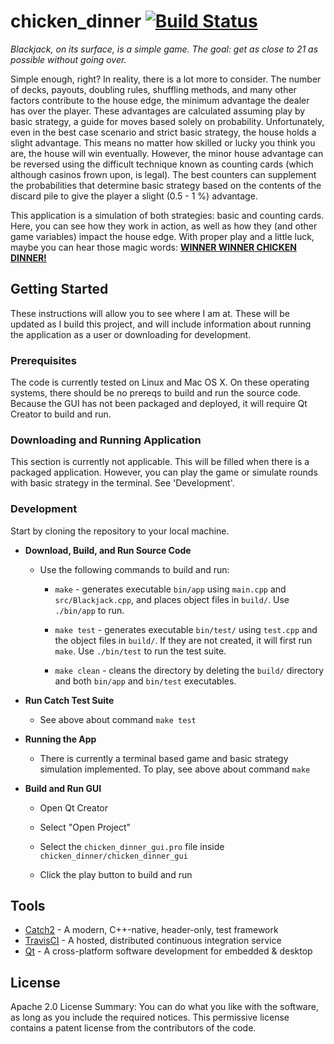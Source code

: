 # chicken_dinner [![Build Status](https://travis-ci.org/haydennix55/chicken_dinner.svg?branch=master)](https://travis-ci.org/haydennix55/chicken_dinner)

_Blackjack, on its surface, is a simple game. The goal: get as close to 21 as possible
without going over._

Simple enough, right? In reality, there is a lot more to consider. The number of decks, payouts, doubling rules, shuffling methods, and many other factors contribute to the house edge, the minimum advantage the dealer has over the player. These advantages are calculated assuming play by basic strategy, a guide for moves based solely on probability. Unfortunately, even in the best case scenario and strict basic strategy, the house holds a slight advantage. This means no matter how skilled or lucky you think you are, the house will win eventually. However, the minor house advantage can be reversed using the difficult technique known as counting cards (which although casinos frown upon, is legal). The best counters can supplement the probabilities that determine basic strategy based on the contents of the discard pile to give the player a slight (0.5 - 1 %) advantage.

This application is a simulation of both strategies: basic and counting cards. Here, you can see how they work in action, as well as how they (and other game variables) impact the house edge. With proper play and a little luck, maybe you can hear those magic words: [__WINNER WINNER CHICKEN DINNER!__](http://modernnotion.com/say-winner-winner-chicken-dinner/)

## Getting Started

These instructions will allow you to see where I am at. These will be updated as I build this project, and will include information about running the application as a user or downloading for development.

### Prerequisites

The code is currently tested on Linux and Mac OS X. On these operating systems, there should be no prereqs to build and run the source code. Because the GUI has not been packaged and deployed, it will require Qt Creator to build and run.

### Downloading and Running Application

This section is currently not applicable. This will be filled when there is a packaged application. However, you can play the game or simulate rounds with basic strategy in the terminal. See 'Development'.

### Development

Start by cloning the repository to your local machine.

* __Download, Build, and Run Source Code__

   * Use the following commands to build and run:

      * `make` - generates executable `bin/app` using `main.cpp` and `src/Blackjack.cpp`, and places object files in `build/`. Use `./bin/app` to run.

      * `make test` - generates executable `bin/test/` using `test.cpp` and the object files in `build/`. If they are not created, it will first run `make`. Use `./bin/test` to run the test suite.

      * `make clean` - cleans the directory by deleting the `build/` directory and both `bin/app` and `bin/test` executables.

* __Run Catch Test Suite__

   * See above about command `make test`

* __Running the App__

   * There is currently a terminal based game and basic strategy simulation implemented. To play, see above about command `make`

* __Build and Run GUI__

   * Open Qt Creator

   * Select "Open Project"

   * Select the `chicken_dinner_gui.pro` file inside `chicken_dinner/chicken_dinner_gui`

   * Click the play button to build and run

## Tools

* [Catch2](https://github.com/catchorg/Catch2) - A modern, C++-native, header-only, test framework
* [TravisCI](https://travis-ci.org) - A hosted, distributed continuous integration service
* [Qt](https://www.qt.io/) - A cross-platform software development for embedded & desktop


## License

Apache 2.0 License Summary: You can do what you like with the software, as long as you include the required notices. This permissive license contains a patent license from the contributors of the code.
